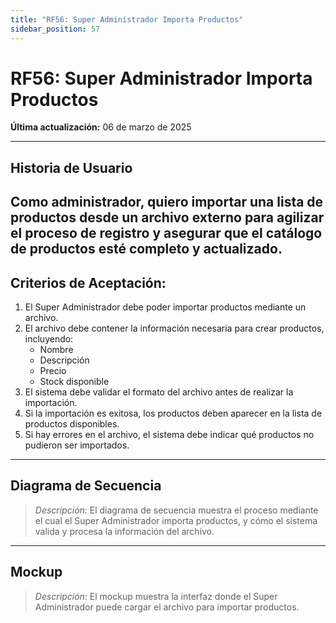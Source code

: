 ```yaml
---
title: "RF56: Super Administrador Importa Productos"  
sidebar_position: 57
---
```


# RF56: Super Administrador Importa Productos  

**Última actualización:** 06 de marzo de 2025  

---

## Historia de Usuario  
Como administrador, quiero importar una lista de productos desde un archivo externo para agilizar el proceso de registro y asegurar que el catálogo de productos esté completo y actualizado.
---

## **Criterios de Aceptación:**  

1. El Super Administrador debe poder importar productos mediante un archivo.  
2. El archivo debe contener la información necesaria para crear productos, incluyendo:  
   - Nombre  
   - Descripción  
   - Precio  
   - Stock disponible  
3. El sistema debe validar el formato del archivo antes de realizar la importación.  
4. Si la importación es exitosa, los productos deben aparecer en la lista de productos disponibles.  
5. Si hay errores en el archivo, el sistema debe indicar qué productos no pudieron ser importados.  

---

## **Diagrama de Secuencia**  

> *Descripción*: El diagrama de secuencia muestra el proceso mediante el cual el Super Administrador importa productos, y cómo el sistema valida y procesa la información del archivo.  

---

## **Mockup**  

> *Descripción*: El mockup muestra la interfaz donde el Super Administrador puede cargar el archivo para importar productos.  
